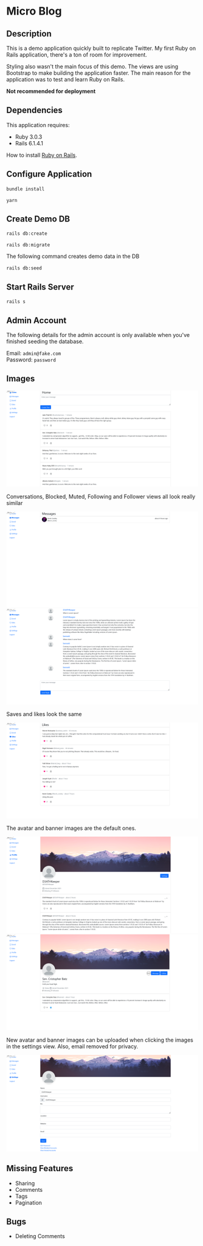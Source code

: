 # Micro Blog



## Description

This is a demo application quickly built to replicate Twitter. My first Ruby on Rails application, there's a ton of room for improvement.

Styling also wasn't the main focus of this demo. The views are using Bootstrap to make building the application faster. The main reason for the application was to test and learn Ruby on Rails.

**Not recommended for deployment**

## Dependencies

This application requires:

* Ruby 3.0.3
* Rails 6.1.4.1

How to install [Ruby on Rails](https://www.youtube.com/watch?v=3D9d0wmwHVQ).

## Configure Application

```
bundle install
```

```
yarn
```

## Create Demo DB

```
rails db:create
```
```
rails db:migrate
```
The following command creates demo data in the DB
```
rails db:seed
```

## Start Rails Server

```
rails s
```

## Admin Account

The following details for the admin account is only available when you've finished seeding the database.

Email: `admin@fake.com`  
Password: `password`

## Images

![Home](media/home.png)

Conversations, Blocked, Muted, Following and Follower views all look really similar

![Conversations](media/conversations.png)
![Messages](media/messages.png)

Saves and likes look the same

![Likes](media/likes.png)

The avatar and banner images are the default ones.

![Profile](media/profile.png)
![Profile Random](media/profile_random.png)

New avatar and banner images can be uploaded when clicking the images in the settings view. Also, email removed for privacy.

![Settings](media/settings.png)

## Missing Features

* Sharing
* Comments
* Tags
* Pagination

## Bugs

* Deleting Comments

